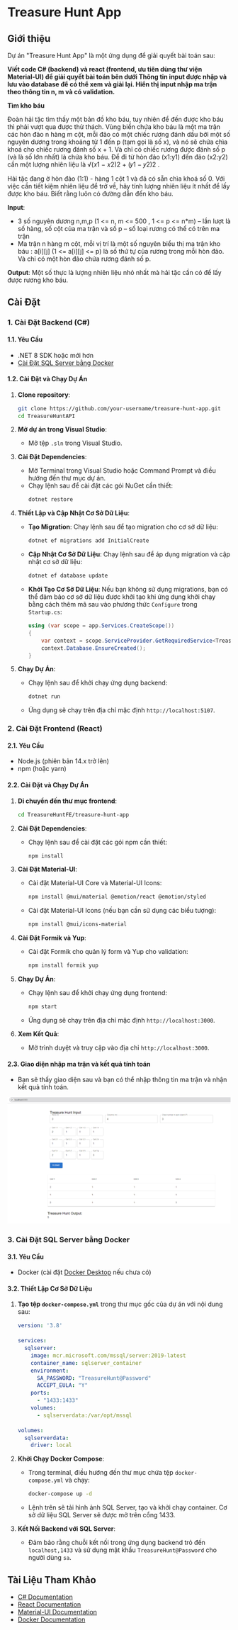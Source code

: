 # Treasure Hunt App

## Giới thiệu

Dự án "Treasure Hunt App" là một ứng dụng để giải quyết bài toán sau:

**Viết code C# (backend) và react (frontend, ưu tiên dùng thư viện Material-UI) để giải quyết bài toán bên dưới Thông tin input được nhập và lưu vào database để có thể xem và giải lại. Hiển thị input nhập ma trận theo thông tin n, m và có validation.**

**Tìm kho báu**

Đoàn hải tặc tìm thấy một bản đồ kho báu, tuy nhiên để đến được kho báu thì phải vượt qua được thử 
thách. Vùng biển chứa kho báu là một ma trận các hòn đảo n hàng m cột, mỗi đảo có một chiếc rương 
đánh dấu bởi một số nguyên dương trong khoảng từ 1 đến p (tạm gọi là số x), và nó sẽ chứa chìa khoá 
cho chiếc rương đánh số x + 1. Và chỉ có chiếc rương được đánh số p (và là số lớn nhất) là chứa kho báu. 
Để đi từ hòn đảo (x1:y1) đến đảo (x2:y2) cần một lượng nhiên liệu là √(𝑥1 − 𝑥2)2 + (𝑦1 − 𝑦2)2
 . 

Hải tặc đang ở hòn đảo (1:1) - hàng 1 cột 1 và đã có sẵn chìa khoá số 0. Với việc cần tiết kiệm nhiên liệu 
để trở về, hãy tính lượng nhiên liệu ít nhất để lấy được kho báu. Biết rằng luôn có đường dẫn đến kho 
báu.

**Input**: 
* 3 số nguyên dương n,m,p (1 <= n, m <= 500 , 1 <= p <= n*m) – lần lượt là số hàng, số cột của ma 
trận và số p – số loại rương có thể có trên ma trận 
* Ma trận n hàng m cột, mỗi vị trí là một số nguyên biểu thị ma trận kho báu : a[i][j] (1 <= a[i][j] <= 
p) là số thứ tự của rương trong mỗi hòn đảo. Và chỉ có một hòn đảo chứa rương đánh số p. 

**Output**: 
Một số thực là lượng nhiên liệu nhỏ nhất mà hải tặc cần có để lấy được rương kho báu. 

## Cài Đặt

### 1. Cài Đặt Backend (C#)

#### 1.1. Yêu Cầu

- .NET 8 SDK hoặc mới hơn
- [Cài Đặt SQL Server bằng Docker](#32-thi-t-lp-c-s-d-li-u)

#### 1.2. Cài Đặt và Chạy Dự Án

1. **Clone repository**:
    ```bash
    git clone https://github.com/your-username/treasure-hunt-app.git
    cd TreasureHuntAPI
    ```

2. **Mở dự án trong Visual Studio**:
   - Mở tệp `.sln` trong Visual Studio.

3. **Cài Đặt Dependencies**:
   - Mở Terminal trong Visual Studio hoặc Command Prompt và điều hướng đến thư mục dự án.
   - Chạy lệnh sau để cài đặt các gói NuGet cần thiết:
     ```bash
     dotnet restore
     ```

4. **Thiết Lập và Cập Nhật Cơ Sở Dữ Liệu**:
   - **Tạo Migration**: Chạy lệnh sau để tạo migration cho cơ sở dữ liệu:
     ```bash
     dotnet ef migrations add InitialCreate
     ```
   - **Cập Nhật Cơ Sở Dữ Liệu**: Chạy lệnh sau để áp dụng migration và cập nhật cơ sở dữ liệu:
     ```bash
     dotnet ef database update
     ```
   - **Khởi Tạo Cơ Sở Dữ Liệu**: Nếu bạn không sử dụng migrations, bạn có thể đảm bảo cơ sở dữ liệu được khởi tạo khi ứng dụng khởi chạy bằng cách thêm mã sau vào phương thức `Configure` trong `Startup.cs`:
     ```csharp
     using (var scope = app.Services.CreateScope())
     {
         var context = scope.ServiceProvider.GetRequiredService<TreasureDbContext>();
         context.Database.EnsureCreated();
     }
     ```

5. **Chạy Dự Án**:
   - Chạy lệnh sau để khởi chạy ứng dụng backend:
     ```bash
     dotnet run
     ```
   - Ứng dụng sẽ chạy trên địa chỉ mặc định `http://localhost:5107`.

### 2. Cài Đặt Frontend (React)

#### 2.1. Yêu Cầu

- Node.js (phiên bản 14.x trở lên)
- npm (hoặc yarn)

#### 2.2. Cài Đặt và Chạy Dự Án

1. **Di chuyển đến thư mục frontend**:
    ```bash
    cd TreasureHuntFE/treasure-hunt-app
    ```

2. **Cài Đặt Dependencies**:
   - Chạy lệnh sau để cài đặt các gói npm cần thiết:
     ```bash
     npm install
     ```

3. **Cài Đặt Material-UI**:
   - Cài đặt Material-UI Core và Material-UI Icons:
     ```bash
     npm install @mui/material @emotion/react @emotion/styled
     ```
   - Cài đặt Material-UI Icons (nếu bạn cần sử dụng các biểu tượng):
     ```bash
     npm install @mui/icons-material
     ```
4. **Cài Đặt Formik và Yup**:
   - Cài đặt Formik cho quản lý form và Yup cho validation:
     ```bash
     npm install formik yup
     ```
5. **Chạy Dự Án**:
   - Chạy lệnh sau để khởi chạy ứng dụng frontend:
     ```bash
     npm start
     ```
   - Ứng dụng sẽ chạy trên địa chỉ mặc định `http://localhost:3000`.

6. **Xem Kết Quả**:
   - Mở trình duyệt và truy cập vào địa chỉ `http://localhost:3000`.

#### 2.3. Giao diện nhập ma trận và kết quả tính toán
   - Bạn sẽ thấy giao diện sau và bạn có thể nhập thông tin ma trận và nhận kết quả tính toán.
   
   ![Matrix Input](images/matrix-input.png)

### 3. Cài Đặt SQL Server bằng Docker

#### 3.1. Yêu Cầu

- Docker (cài đặt [Docker Desktop](https://www.docker.com/products/docker-desktop) nếu chưa có)

#### 3.2. Thiết Lập Cơ Sở Dữ Liệu

1. **Tạo tệp `docker-compose.yml`** trong thư mục gốc của dự án với nội dung sau:
    ```yaml
    version: '3.8'

    services:
      sqlserver:
        image: mcr.microsoft.com/mssql/server:2019-latest
        container_name: sqlserver_container
        environment:
          SA_PASSWORD: "TreasureHunt@Password"
          ACCEPT_EULA: "Y"
        ports:
          - "1433:1433"
        volumes:
          - sqlserverdata:/var/opt/mssql

    volumes:
      sqlserverdata:
        driver: local
    ```

2. **Khởi Chạy Docker Compose**:
   - Trong terminal, điều hướng đến thư mục chứa tệp `docker-compose.yml` và chạy:
     ```bash
     docker-compose up -d
     ```

   - Lệnh trên sẽ tải hình ảnh SQL Server, tạo và khởi chạy container. Cơ sở dữ liệu SQL Server sẽ được mở trên cổng 1433.

3. **Kết Nối Backend với SQL Server**:
   - Đảm bảo rằng chuỗi kết nối trong ứng dụng backend trỏ đến `localhost,1433` và sử dụng mật khẩu `TreasureHunt@Password` cho người dùng `sa`.

## Tài Liệu Tham Khảo

- [C# Documentation](https://docs.microsoft.com/en-us/dotnet/csharp/)
- [React Documentation](https://reactjs.org/docs/getting-started.html)
- [Material-UI Documentation](https://mui.com/getting-started/installation/)
- [Docker Documentation](https://docs.docker.com/get-started/)
